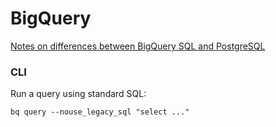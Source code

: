 # BigQuery

[Notes on differences between BigQuery SQL and PostgreSQL](https://gist.github.com/ryantuck/78170a52734745add2026b57c70dec72)

### CLI

Run a query using standard SQL:

```
bq query --nouse_legacy_sql "select ..."
```
